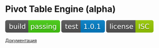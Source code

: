 # Pivot Table Engine (alpha)

![build: passing](https://raw.githubusercontent.com/PavelDymkov/pivot-table-engine/master/badges/build.svg)
![test: 1.0.1](https://raw.githubusercontent.com/PavelDymkov/pivot-table-engine/master/badges/test.svg)
![license: ISC](https://raw.githubusercontent.com/PavelDymkov/pivot-table-engine/master/badges/license.svg)

[Документация](https://github.com/PavelDymkov/pivot-table-engine/blob/master/DOCS.RU.md)
